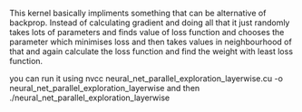  This kernel basically impliments something that can be alternative of backprop. Instead of calculating gradient and doing all that it just randomly takes lots of parameters and finds value of loss function and chooses the parameter which minimises loss and then takes values in neighbourhood of that and again calculate the loss function and find the weight with least loss function.

you can run it using nvcc neural_net_parallel_exploration_layerwise.cu -o neural_net_parallel_exploration_layerwise and then ./neural_net_parallel_exploration_layerwise
